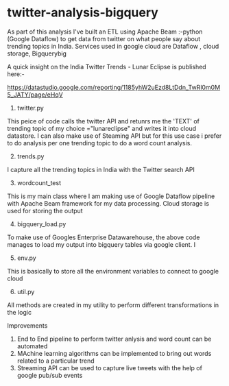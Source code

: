 # twitter-analysis-bigquery

As part of this analysis I've built an ETL using Apache Beam :-python (Google Dataflow) to get data from twitter on what people say about trending topics in India. Services used in google cloud are Dataflow , cloud storage, Bigquerybig

A quick insight on the India Twitter Trends - Lunar Eclipse is published here:-

https://datastudio.google.com/reporting/1185yhW2uEzd8LtDdn_TwRl0m0M5_JATY/page/eHqV

1) twitter.py

This peice of code calls the twitter API and retunrs me the 'TEXT' of trending topic of my choice ="lunareclipse" and writes it into cloud datastore. I can also make use of Steaming API but for this use case i prefer to do analysis per one trending topic to do a word count analysis.

2) trends.py

I capture all the trending topics in India with the Twitter search API 

3) wordcount_test

This is my main class where I am making use of Google Dataflow pipeline with Apache Beam framework for my data processing. Cloud storage is used for storing the output

4) bigquery_load.py

To make use of Googles Enterprise Datawarehouse, the above code manages to load my output into bigquery tables via google client. I 

5) env.py

This is basically to store all the environment variables to connect to google cloud

6) util.py

All methods are created in my utility to perform different transformations in the logic

Improvements

1) End to End pipeline to perform twitter anlysis and word count can be automated
2) MAchine learning algorithms can be implemented to bring out words related to a particular trend
3) Streaming API can be used to capture live tweets with the help of google pub/sub events

